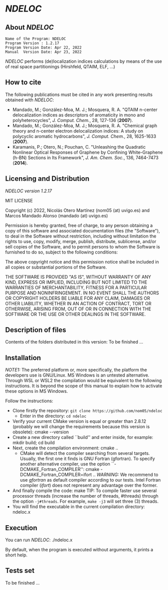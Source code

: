 # _NDELOC_

## About _NDELOC_

    Name of the Program: NDELOC
    Program Version : 1.2.17
    Program Version Date: Apr 22, 2022
    Manual  Version Date: Apr 23, 2022

_NDELOC_ performs (de)localization indices calculations by means of the use of real space partitionings (Hirshfeld, QTAIM, ELF, ...)

## How to cite

The following publications must be cited in any work presenting results obtained with _NDELOC_:

   - Mandado, M.; González-Moa, M. J.; Mosquera, R. A. "QTAIM n-center delocalization indices as descriptors of aromaticity in mono and polyheterocycles", *J. Comput. Chem.*, 28, 127-136 (**2007**).
   - Mandado, M.; González-Moa, M. J.; Mosquera, R. A. "Chemical graph theory and n-center electron delocalization indices: A study on polycyclic aromatic hydrocarbons", *J. Comput. Chem.*, 28, 1625-1633 (**2007**).
   - Karamanis, P.; Otero, N.; Pouchan, C. "Unleashing the Quadratic Nonlinear Optical Responses of Graphene by Confining White-Graphene (h-BN) Sections in Its Framework", *J. Am. Chem. Soc.*, 136, 7464-7473 (**2014**).

## Licensing and Distribution 

_NDELOC version 1.2.17_

MIT LICENSE

Copyright (c) 2022, Nicolás Otero Martínez (nom05 (at) uvigo.es) and Marcos Mandado Alonso (mandado (at) uvigo.es)

Permission is hereby granted, free of charge, to any person obtaining a copy
of this software and associated documentation files (the "Software"),
to deal in the Software without restriction, including without limitation
the rights to use, copy, modify, merge, publish, distribute, sublicense,
and/or sell copies of the Software, and to permit persons to whom the Software
is furnished to do so, subject to the following conditions:

The above copyright notice and this permission notice shall be included
in all copies or substantial portions of the Software.

THE SOFTWARE IS PROVIDED "AS IS", WITHOUT WARRANTY OF ANY KIND, EXPRESS
OR IMPLIED, INCLUDING BUT NOT LIMITED TO THE WARRANTIES OF MERCHANTABILITY,
FITNESS FOR A PARTICULAR PURPOSE AND NONINFRINGEMENT. IN NO EVENT SHALL
THE AUTHORS OR COPYRIGHT HOLDERS BE LIABLE FOR ANY CLAIM, DAMAGES OR
OTHER LIABILITY, WHETHER IN AN ACTION OF CONTRACT, TORT OR OTHERWISE,
ARISING FROM, OUT OF OR IN CONNECTION WITH THE SOFTWARE OR THE USE OR
OTHER DEALINGS IN THE SOFTWARE.


## Description of files

Contents of the folders distributed in this version:
To be finished ...        

## Installation

*NOTE1:* The preferred platform or, more specifically, the platform the developers use is GNU/Linux. MS Windows is an untested alternative. Through WSL or WSL2 the compilation would be equivalent to the following instructions. It is beyond the scope of this manual to explain how to activate these options in MS Windows.

Follow the instructions:
   - Clone firstly the repository: ``git clone https://github.com/nom05/ndeloc``
	 - Enter in the directory: `cd ndeloc`
   - Verify your current CMake version is equal or greater than 2.8.12 (probably we will change the requirements because this version is obsolete): cmake --version
   - Create a new directory called ``build'' and enter inside, for example: mkdir build; cd build
   - Next, create the compilation environment: cmake ..
      - CMake will detect the compiler searching from several targets. Usually, the first one it finds is GNU Fortran (gfortran). To specify another alternative compiler, use the option ``-DCMAKE\_Fortran\_COMPILER'': cmake -DCMAKE\_Fortran\_COMPILER=ifort ..
        *WARNING:* We recommend to use _gfortran_ as default compiler according to our tests. Intel Fortran compiler (_ifort_) does not represent any advantage over the former.
   - And finally compile the code: make
     TIP: To compile faster use several processor threads (increase the number of threads, \#threads) through the option ``-j#threads``. For example, ``make -j3`` will set three (3) threads.
   - You will find the executable in the current compilation directory: ndeloc.x

## Execution

You can run _NDELOC_: ./ndeloc.x

By default, when the program is executed without arguments, it prints a short help.

## Tests set

To be finished ...
